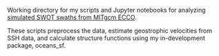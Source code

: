 Working directory for my scripts and Jupyter notebooks for analyzing [simulated SWOT swaths from MITgcm ECCO]([url](https://podaac.jpl.nasa.gov/dataset/SWOT_SIMULATED_L2_KARIN_SSH_ECCO_LLC4320_SCIENCE_V1?ids&values&search=swot%20simulated%20level-2&provider=POCLOUD)https://podaac.jpl.nasa.gov/dataset/SWOT_SIMULATED_L2_KARIN_SSH_ECCO_LLC4320_SCIENCE_V1?ids&values&search=swot%20simulated%20level-2&provider=POCLOUD).

These scripts preprocess the data, estimate geostrophic velocities from SSH data, and calculate structure functions using my in-development package, oceans_sf.
